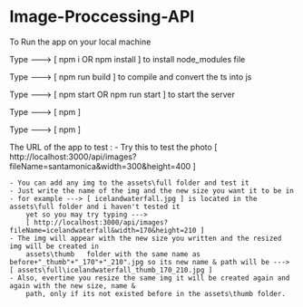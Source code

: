 # Image-Proccessing-API

To Run the app on your local machine

Type ---> [ npm i OR npm install ] to install node_modules file

Type ---> [ npm run build ] to compile and convert the ts into js

Type ---> [ npm start OR npm run start ] to start the server

Type ---> [ npm  ] 

Type ---> [ npm  ] 

The URL of the app to test :
    - Try this to test the photo
    [ http://localhost:3000/api/images?fileName=santamonica&width=300&height=400 ]
    
    - You can add any img to the assets\full folder and test it
    - Just write the name of the img and the new size you want it to be in
    - for example ---> [ icelandwaterfall.jpg ] is located in the assets\full folder and i haven't tested it 
        yet so you may try typing --->
        [ http://localhost:3000/api/images?fileName=icelandwaterfall&width=170&height=210 ]
    - The img will appear with the new size you written and the resized img will be created in 
        assets\thumb   folder with the same name as before+"_thumb"+"_170"+"_210".jpg so its new name & path will be ---> [ assets\full\icelandwaterfall_thumb_170_210.jpg ]
    - Also, evertime you resize the same img it will be created again and again with the new size, name & 
        path, only if its not existed before in the assets\thumb folder.
    



